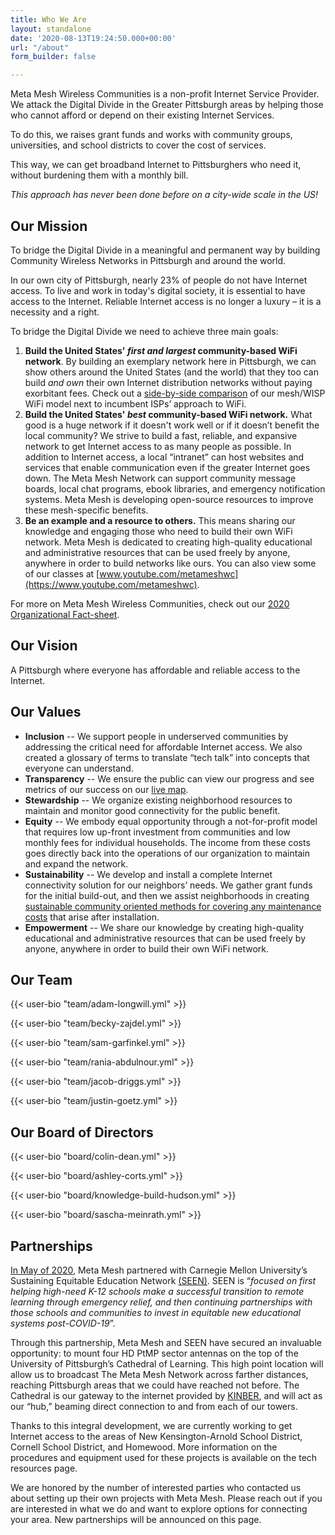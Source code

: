 ```yaml
---
title: Who We Are
layout: standalone
date: '2020-08-13T19:24:50.000+00:00'
url: "/about"
form_builder: false

---
```

Meta Mesh Wireless Communities is a non-profit Internet Service Provider. We attack the Digital Divide in the Greater Pittsburgh areas by helping those who cannot afford or depend on their existing Internet Services.

To do this, we raises grant funds and works with community groups, universities, and school districts to cover the cost of services.

This way, we can get broadband Internet to Pittsburghers who need it, without burdening them with a monthly bill.

_This approach has never been done before on a city-wide scale in the US!_

## Our Mission

To bridge the Digital Divide in a meaningful and permanent way by building Community Wireless Networks in Pittsburgh and around the world.

In our own city of Pittsburgh, nearly 23% of people do not have Internet access. To live and work in today's digital society, it is essential to have access to the Internet. Reliable Internet access is no longer a luxury – it is a necessity and a right.

To bridge the Digital Divide we need to achieve three main goals:

1. **Build the United States' _first and largest_ community-based WiFi network**. By building an exemplary network here in Pittsburgh, we can show others around the United States (and the world) that they too can build _and own_ their own Internet distribution networks without paying exorbitant fees. Check out a [side-by-side comparison](https://drive.google.com/file/d/18bi9M0zQGHv3DZgx3uXPMUD--TEUzGsr/view?usp=sharing) of our mesh/WISP WiFi model next to incumbent ISPs’ approach to WiFi.
2. **Build the United States' _best_ community-based WiFi network.** What good is a huge network if it doesn't work well or if it doesn’t benefit the local community? We strive to build a fast, reliable, and expansive network to get Internet access to as many people as possible. In addition to Internet access, a local “intranet” can host websites and services that enable communication even if the greater Internet goes down. The Meta Mesh Network can support community message boards, local chat programs, ebook libraries, and emergency notification systems. Meta Mesh is developing open-source resources to improve these mesh-specific benefits.
3. **Be an example and a resource to others.** This means sharing our knowledge and engaging those who need to build their own WiFi network. Meta Mesh is dedicated to creating high-quality educational and administrative resources that can be used freely by anyone, anywhere in order to build networks like ours. You can also view some of our classes at [www.youtube.com/metameshwc](https://www.youtube.com/metameshwc).

For more on Meta Mesh Wireless Communities, check out our [2020 Organizational Fact-sheet](https://drive.google.com/file/d/1cu6Jc8GLfZ_EXWdIFakwAk1OTrphuNqo/view?usp=sharing).

## Our Vision

A Pittsburgh where everyone has affordable and reliable access to the Internet.

## Our Values

* **Inclusion** -- We support people in underserved communities by addressing the critical need for affordable Internet access. We also created a glossary of terms to translate “tech talk” into concepts that everyone can understand.
* **Transparency** -- We ensure the public can view our progress and see metrics of our success on our [live map](https://pittmesh.com/).
* **Stewardship** -- We organize existing neighborhood resources to maintain and monitor good connectivity for the public benefit.
* **Equity** -- We embody equal opportunity through a not-for-profit model that requires low up-front investment from communities and low monthly fees for individual households. The income from these costs goes directly back into the operations of our organization to maintain and expand the network.
* **Sustainability** -- We develop and install a complete Internet connectivity solution for our neighbors’ needs. We gather grant funds for the initial build-out, and then we assist neighborhoods in creating [sustainable community oriented methods for covering any maintenance costs](https://drive.google.com/file/d/1cP9_ZUdOomZx-FlmuC0weh0V2gCRi9S3/view?usp=sharing) that arise after installation.
* **Empowerment** -- We share our knowledge by creating high-quality educational and administrative resources that can be used freely by anyone, anywhere in order to build their own WiFi network.

## Our Team

{{< user-bio "team/adam-longwill.yml" >}}

{{< user-bio "team/becky-zajdel.yml" >}}

{{< user-bio "team/sam-garfinkel.yml" >}}

{{< user-bio "team/rania-abdulnour.yml" >}}

{{< user-bio "team/jacob-driggs.yml" >}}

{{< user-bio "team/justin-goetz.yml" >}}

## Our Board of Directors

{{< user-bio "board/colin-dean.yml" >}}

{{< user-bio "board/ashley-corts.yml" >}}

{{< user-bio "board/knowledge-build-hudson.yml" >}}

{{< user-bio "board/sascha-meinrath.yml" >}}

## Partnerships

[In May of 2020](https://www.cmu.edu/news/stories/archives/2020/may/meta-mesh.html), Meta Mesh partnered with Carnegie Mellon University’s Sustaining Equitable Education Network [(SEEN)](https://www.cmu.edu/seen/). SEEN is “_focused on first helping high-need K-12 schools make a successful transition to remote learning through emergency relief, and then continuing partnerships with those schools and communities to invest in equitable new educational systems post-COVID-19_”.

Through this partnership, Meta Mesh and SEEN have secured an invaluable opportunity: to mount four HD PtMP sector antennas on the top of the University of Pittsburgh’s Cathedral of Learning. This high point location will allow us to broadcast The Meta Mesh Network across farther distances, reaching Pittsburgh areas that we could have reached not before. The Cathedral is our gateway to the internet provided by [KINBER](https://kinber.org/), and will act as our “hub,” beaming direct connection to and from each of our towers.

Thanks to this integral development, we are currently working to get Internet access to the areas of New Kensington-Arnold School District, Cornell School District, and Homewood. More information on the procedures and equipment used for these projects is available on the tech resources page.

We are honored by the number of interested parties who contacted us about setting up their own projects with Meta Mesh. Please reach out if you are interested in what we do and want to explore options for connecting your area. New partnerships will be announced on this page.